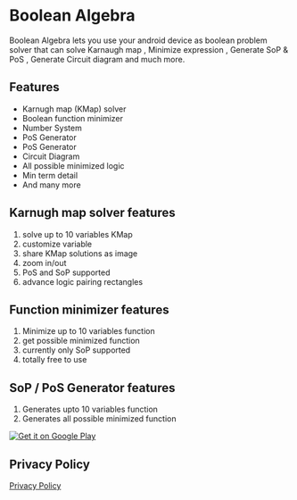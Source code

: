 # Boolean Algebra

Boolean Algebra lets you use your android device as boolean problem solver that can solve Karnaugh map , Minimize expression , Generate SoP & PoS , Generate Circuit diagram and much more.

## Features

- Karnugh map (KMap) solver
- Boolean function minimizer
- Number System
- PoS Generator
- PoS Generator
- Circuit Diagram
- All possible minimized logic
- Min term detail
- And many more

## Karnugh map solver features

1.  solve up to 10 variables KMap
2.  customize variable
3.  share KMap solutions as image
4.  zoom in/out
5.  PoS and SoP supported
6.  advance logic pairing rectangles

## Function minimizer features

1.  Minimize up to 10 variables function
2.  get possible minimized function
3.  currently only SoP supported
4.  totally free to use

## SoP / PoS Generator features

1.  Generates upto 10 variables function
2.  Generates all possible minimized function

[![Get it on Google Play](https://play.google.com/intl/en_us/badges/static/images/badges/en_badge_web_generic.png)](https://play.google.com/store/apps/details?id=com.vkpapps.booleanalgebra&pcampaignid=pcampaignidMKT-Other-global-all-co-prtnr-py-PartBadge-Mar2515-1)

## Privacy Policy

[Privacy Policy](./privacy-policy)
